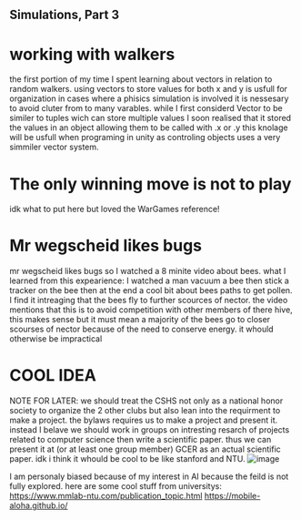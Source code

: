 ## Simulations, Part 3 ##
# working with walkers #
the first portion of my time I spent learning about vectors in relation to random walkers. using vectors to store values for both x and y is usfull for organization in cases where a phisics simulation is involved it is nessesary to avoid cluter from to many varables. while I first considerd Vector to be similer to tuples wich can store multiple values I soon realised that it stored the values in an object allowing them to be called with .x or .y
this knolage will be usfull when programing in unity as controling objects uses a very simmiler vector system.

# The only winning move is not to play #
idk what to put here but loved the WarGames reference! 

# Mr wegscheid likes bugs #
mr wegscheid likes bugs so I watched a 8 minite video about bees.
what I learned from this expearience:
I watched a man vacuum a bee
then stick a tracker on the bee
then at the end a cool bit about bees paths to get pollen. I find it intreaging that the bees fly to further scources of nector. the video mentions that this is to avoid competition with other members of there hive, this makes sense but it must mean a majority of the bees go to closer scourses of nector because of the need to conserve energy. it whould otherwise be impractical

# COOL IDEA #
NOTE FOR LATER: we should treat the CSHS not only as a national honor society to organize the 2 other clubs but also lean into the requirment to make a project. the bylaws requires us to make a project and present it. instead I belave we should work in groups on intresting resarch of projects related to computer science then write a scientific paper. thus we can present it at (or at least one group member) GCER as an actual scientific paper. idk i think it whould be cool to be like stanford and NTU.
![image](https://github.com/FantasticMrCat42/2023-2024/assets/129550102/15212192-b8eb-4a1e-90b1-670e05667ff9)

I am personaly biased because of my interest in AI because the feild is not fully explored. here are some cool stuff from universitys:
https://www.mmlab-ntu.com/publication_topic.html
https://mobile-aloha.github.io/

